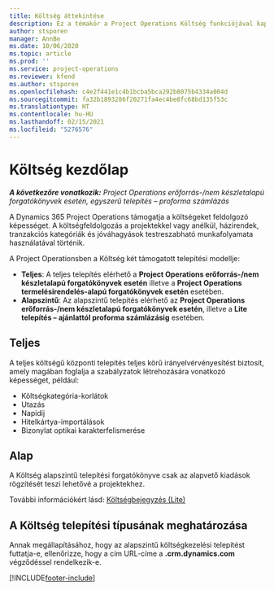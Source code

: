 ```yaml
---
title: Költség áttekintése
description: Ez a témakör a Project Operations Költség funkciójával kapcsolatos információkat tartalmaz.
author: stsporen
manager: AnnBe
ms.date: 10/06/2020
ms.topic: article
ms.prod: ''
ms.service: project-operations
ms.reviewer: kfend
ms.author: stsporen
ms.openlocfilehash: c4e2f441e1c4b1bcba5bca292b8075b4334a004d
ms.sourcegitcommit: fa32b1893286f20271fa4ec4be8fc68bd135f53c
ms.translationtype: HT
ms.contentlocale: hu-HU
ms.lasthandoff: 02/15/2021
ms.locfileid: "5276576"
---
```

# <a name="expense-home-page"></a>Költség kezdőlap

_**A következőre vonatkozik:** Project Operations erőforrás-/nem készletalapú forgatókönyvek esetén, egyszerű telepítés – proforma számlázás_


A Dynamics 365 Project Operations támogatja a költségeket feldolgozó képességet. A költségfeldolgozás a projektekkel vagy anélkül, házirendek, tranzakciós kategóriák és jóváhagyások testreszabható munkafolyamata használatával történik.

A Project Operationsben a Költség két támogatott telepítési modellje: 

- **Teljes**: A teljes telepítés elérhető a **Project Operations erőforrás-/nem készletalapú forgatókönyvek esetén** illetve a **Project Operations termelésirendelés-alapú forgatókönyvek esetén** esetében.
- **Alapszintű**: Az alapszintű telepítés elérhető az **Project Operations erőforrás-/nem készletalapú forgatókönyvek esetén**, illetve a **Lite telepítés – ajánlattól proforma számlázásig** esetében.

## <a name="full"></a>Teljes 
A teljes költségű központi telepítés teljes körű irányelvérvényesítést biztosít, amely magában foglalja a szabályzatok létrehozására vonatkozó képességet, például:

  - Költségkategória-korlátok
  - Utazás
  - Napidíj
  - Hitelkártya-importálások
  - Bizonylat optikai karakterfelismerése

## <a name="basic"></a>Alap 
A Költség alapszintű telepítési forgatókönyve csak az alapvető kiadások rögzítését teszi lehetővé a projektekhez. 

További információkért lásd: [Költségbejegyzés (Lite)](basic-expense.md)

## <a name="determine-your-expense-deployment"></a>A Költség telepítési típusának meghatározása
Annak megállapításához, hogy az alapszintű költségkezelési telepítést futtatja-e, ellenőrizze, hogy a cím URL-címe a **.crm.dynamics.com** végződéssel rendelkezik-e. 


[!INCLUDE[footer-include](../includes/footer-banner.md)]